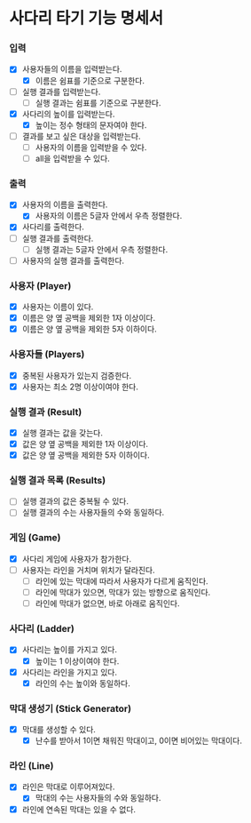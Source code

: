 # 사다리 타기 기능 명세서

### 입력

- [x] 사용자들의 이름을 입력받는다.
    - [x] 이름은 쉼표를 기준으로 구분한다.
- [ ] 실행 결과를 입력받는다.
  - [ ] 실행 결과는 쉼표를 기준으로 구분한다.
- [x] 사다리의 높이를 입력받는다.
    - [x] 높이는 정수 형태의 문자여야 한다.
- [ ] 결과를 보고 싶은 대상을 입력받는다.
  - [ ] 사용자의 이름을 입력받을 수 있다.
  - [ ] all을 입력받을 수 있다.

### 출력

- [x] 사용자의 이름을 출력한다.
  - [x] 사용자의 이름은 5글자 안에서 우측 정렬한다.
- [x] 사다리를 출력한다.
- [ ] 실행 결과를 출력한다.
  - [ ] 실행 결과는 5글자 안에서 우측 정렬한다.
- [ ] 사용자의 실행 결과를 출력한다.

### 사용자 (Player)

- [x] 사용자는 이름이 있다.
- [x] 이름은 양 옆 공백을 제외한 1자 이상이다.
- [x] 이름은 양 옆 공백을 제외한 5자 이하이다.

### 사용자들 (Players)

- [x] 중복된 사용자가 있는지 검증한다.
- [x] 사용자는 최소 2명 이상이여야 한다.

### 실행 결과 (Result)

- [x] 실행 결과는 값을 갖는다.
- [x] 값은 양 옆 공백을 제외한 1자 이상이다.
- [x] 값은 양 옆 공백을 제외한 5자 이하이다.

### 실행 결과 목록 (Results)

- [ ] 실행 결과의 값은 중복될 수 있다.
- [ ] 실행 결과의 수는 사용자들의 수와 동일하다.

### 게임 (Game)

- [x] 사다리 게임에 사용자가 참가한다.
- [ ] 사용자는 라인을 거치며 위치가 달라진다.
  - [ ] 라인에 있는 막대에 따라서 사용자가 다르게 움직인다.
  - [ ] 라인에 막대가 있으면, 막대가 있는 방향으로 움직인다.
  - [ ] 라인에 막대가 없으면, 바로 아래로 움직인다.

### 사다리 (Ladder)

- [x] 사다리는 높이를 가지고 있다.
  - [x] 높이는 1 이상이여야 한다.
- [x] 사다리는 라인을 가지고 있다.
  - [x] 라인의 수는 높이와 동일하다.

### 막대 생성기 (Stick Generator)

- [x] 막대를 생성할 수 있다.
    - [x] 난수를 받아서 1이면 채워진 막대이고, 0이면 비어있는 막대이다.

### 라인 (Line)

- [x] 라인은 막대로 이루어져있다.
    - [x] 막대의 수는 사용자들의 수와 동일하다.
- [x] 라인에 연속된 막대는 있을 수 없다.